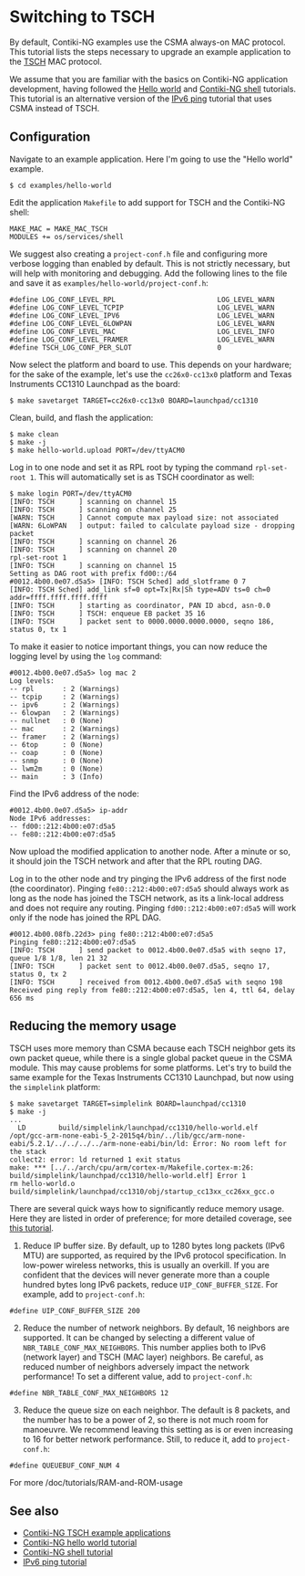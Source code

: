 # Switching to TSCH

By default, Contiki-NG examples use the CSMA always-on MAC protocol. This tutorial lists the steps necessary to upgrade an example application to the [TSCH](/doc/programming/TSCH-and-6TiSCH) MAC protocol.

We assume that you are familiar with the basics on Contiki-NG application development, having followed the [Hello world](/doc/tutorials/Hello,-World!) and [Contiki-NG shell](/doc/tutorials/Shell) tutorials. This tutorial is an alternative version of the [IPv6 ping](/doc/tutorials/IPv6-ping) tutorial that uses CSMA instead of TSCH.

## Configuration

Navigate to an example application. Here I'm going to use the "Hello world" example.

    $ cd examples/hello-world

Edit the application `Makefile` to add support for TSCH and the Contiki-NG shell:

    MAKE_MAC = MAKE_MAC_TSCH
    MODULES += os/services/shell

We suggest also creating a `project-conf.h` file and configuring more verbose logging than enabled by default. This is not strictly necessary, but will help with monitoring and debugging. Add the following lines to the file and save it as `examples/hello-world/project-conf.h`:
```
#define LOG_CONF_LEVEL_RPL                         LOG_LEVEL_WARN
#define LOG_CONF_LEVEL_TCPIP                       LOG_LEVEL_WARN
#define LOG_CONF_LEVEL_IPV6                        LOG_LEVEL_WARN
#define LOG_CONF_LEVEL_6LOWPAN                     LOG_LEVEL_WARN
#define LOG_CONF_LEVEL_MAC                         LOG_LEVEL_INFO
#define LOG_CONF_LEVEL_FRAMER                      LOG_LEVEL_WARN
#define TSCH_LOG_CONF_PER_SLOT                     0
```

Now select the platform and board to use. This depends on your hardware; for the sake of the example, let's use the `cc26x0-cc13x0` platform and Texas Instruments CC1310 Launchpad as the board:

    $ make savetarget TARGET=cc26x0-cc13x0 BOARD=launchpad/cc1310

Clean, build, and flash the application:

    $ make clean
    $ make -j
    $ make hello-world.upload PORT=/dev/ttyACM0

Log in to one node and set it as RPL root by typing the command `rpl-set-root 1`. This will automatically set is as TSCH coordinator as well:
```
$ make login PORT=/dev/ttyACM0
[INFO: TSCH      ] scanning on channel 15
[INFO: TSCH      ] scanning on channel 25
[WARN: TSCH      ] Cannot compute max payload size: not associated
[WARN: 6LoWPAN   ] output: failed to calculate payload size - dropping packet
[INFO: TSCH      ] scanning on channel 26
[INFO: TSCH      ] scanning on channel 20
rpl-set-root 1
[INFO: TSCH      ] scanning on channel 15
Setting as DAG root with prefix fd00::/64
#0012.4b00.0e07.d5a5> [INFO: TSCH Sched] add_slotframe 0 7
[INFO: TSCH Sched] add_link sf=0 opt=Tx|Rx|Sh type=ADV ts=0 ch=0 addr=ffff.ffff.ffff.ffff
[INFO: TSCH      ] starting as coordinator, PAN ID abcd, asn-0.0
[INFO: TSCH      ] TSCH: enqueue EB packet 35 16
[INFO: TSCH      ] packet sent to 0000.0000.0000.0000, seqno 186, status 0, tx 1
```

To make it easier to notice important things, you can now reduce the logging level by using the `log` command:
```
#0012.4b00.0e07.d5a5> log mac 2
Log levels:
-- rpl       : 2 (Warnings)
-- tcpip     : 2 (Warnings)
-- ipv6      : 2 (Warnings)
-- 6lowpan   : 2 (Warnings)
-- nullnet   : 0 (None)
-- mac       : 2 (Warnings)
-- framer    : 2 (Warnings)
-- 6top      : 0 (None)
-- coap      : 0 (None)
-- snmp      : 0 (None)
-- lwm2m     : 0 (None)
-- main      : 3 (Info)
```

Find the IPv6 address of the node:
```
#0012.4b00.0e07.d5a5> ip-addr
Node IPv6 addresses:
-- fd00::212:4b00:e07:d5a5
-- fe80::212:4b00:e07:d5a5
```

Now upload the modified application to another node. After a minute or so, it should join the TSCH network and after that the RPL routing DAG.

Log in to the other node and try pinging the IPv6 address of the first node (the coordinator). Pinging `fe80::212:4b00:e07:d5a5` should always work as long as the node has joined the TSCH network, as its a link-local address and does not require any routing. Pinging `fd00::212:4b00:e07:d5a5` will work only if the node has joined the RPL DAG.

```
#0012.4b00.08fb.22d3> ping fe80::212:4b00:e07:d5a5
Pinging fe80::212:4b00:e07:d5a5
[INFO: TSCH      ] send packet to 0012.4b00.0e07.d5a5 with seqno 17, queue 1/8 1/8, len 21 32
[INFO: TSCH      ] packet sent to 0012.4b00.0e07.d5a5, seqno 17, status 0, tx 2
[INFO: TSCH      ] received from 0012.4b00.0e07.d5a5 with seqno 198
Received ping reply from fe80::212:4b00:e07:d5a5, len 4, ttl 64, delay 656 ms
```

## Reducing the memory usage

TSCH uses more memory than CSMA because each TSCH neighbor gets its own packet queue, while there is a single global packet queue in the CSMA module. This may cause problems for some platforms. Let's try to build the same example for the Texas Instruments CC1310 Launchpad, but now using the `simplelink` platform:

```
$ make savetarget TARGET=simplelink BOARD=launchpad/cc1310
$ make -j
...
  LD        build/simplelink/launchpad/cc1310/hello-world.elf
/opt/gcc-arm-none-eabi-5_2-2015q4/bin/../lib/gcc/arm-none-eabi/5.2.1/../../../../arm-none-eabi/bin/ld: Error: No room left for the stack
collect2: error: ld returned 1 exit status
make: *** [../../arch/cpu/arm/cortex-m/Makefile.cortex-m:26: build/simplelink/launchpad/cc1310/hello-world.elf] Error 1
rm hello-world.o build/simplelink/launchpad/cc1310/obj/startup_cc13xx_cc26xx_gcc.o
```

There are several quick ways how to significantly reduce memory usage. Here they are listed in order of preference; for more detailed coverage, see [this tutorial](/doc/tutorials/RAM-and-ROM-usage).

1) Reduce IP buffer size. By default, up to 1280 bytes long packets (IPv6 MTU) are supported, as required by the IPv6 protocol specification. In low-power wireless networks, this is usually an overkill. If you are confident that the devices will never generate more than a couple hundred bytes long IPv6 packets, reduce `UIP_CONF_BUFFER_SIZE`. For example, add to `project-conf.h`:
```
#define UIP_CONF_BUFFER_SIZE 200
```
2) Reduce the number of network neighbors. By default, 16 neighbors are supported. It can be changed by selecting a different value of `NBR_TABLE_CONF_MAX_NEIGHBORS`. This number applies both to IPv6 (network layer) and TSCH (MAC layer) neighbors. Be careful, as reduced number of neighbors adversely impact the network performance! To set a different value, add to `project-conf.h`:
```
#define NBR_TABLE_CONF_MAX_NEIGHBORS 12
```
3) Reduce the queue size on each neighbor. The default is 8 packets, and the number has to be a power of 2, so there is not much room for manoeuvre. We recommend leaving this setting as is or even increasing to 16 for better network performance. Still, to reduce it, add to `project-conf.h`:
```
#define QUEUEBUF_CONF_NUM 4
```

For more /doc/tutorials/RAM-and-ROM-usage

## See also 

* [Contiki-NG TSCH example applications](/doc/programming/TSCH-example-applications)
* [Contiki-NG hello world tutorial](/doc/tutorials/Hello,-World!)
* [Contiki-NG shell tutorial](/doc/tutorials/Shell)
* [IPv6 ping tutorial](/doc/tutorials/IPv6-ping)
